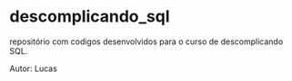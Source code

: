 # descomplicando_sql
repositório com codigos desenvolvidos para o curso de descomplicando SQL.

Autor: Lucas
